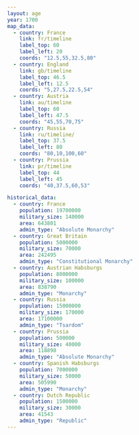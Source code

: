 ```yaml
---
layout: age
year: 1700
map_data:
  - country: France
    link: fr/timeline
    label_top: 60
    label_left: 20
    coords: "12.5,55,32.5,80"
  - country: England
    link: gb/timeline
    label_top: 46.5
    label_left: 12.5
    coords: "5,27.5,22.5,54"
  - country: Austria
    link: au/timeline
    label_top: 60
    label_left: 47.5
    coords: "45,55,70,75"
  - country: Russia
    link: ru/timeline/
    label_top: 37.5
    label_left: 80
    coords: "80,10,100,60"
  - country: Prussia
    link: pr/timeline
    label_top: 44
    label_left: 45
    coords: "40,37.5,60,53"

historical_data:
  - country: France
    population: 19700000
    military_size: 140000
    area: 643801
    admin_type: "Absolute Monarchy"
  - country: Great Britain
    population: 5000000
    military_size: 70000
    area: 242495
    admin_type: "Constitutional Monarchy"
  - country: Austrian Habsburgs
    population: 8000000
    military_size: 100000
    area: 838790
    admin_type: "Monarchy"
  - country: Russia
    population: 15000000
    military_size: 170000
    area: 17100000
    admin_type: "Tsardom"
  - country: Prussia
    population: 500000
    military_size: 40000
    area: 118898
    admin_type: "Absolute Monarchy"
  - country: Spanish Habsburgs
    population: 7000000
    military_size: 50000
    area: 505990
    admin_type: "Monarchy"
  - country: Dutch Republic
    population: 1500000
    military_size: 30000
    area: 41543
    admin_type: "Republic"
---
```

